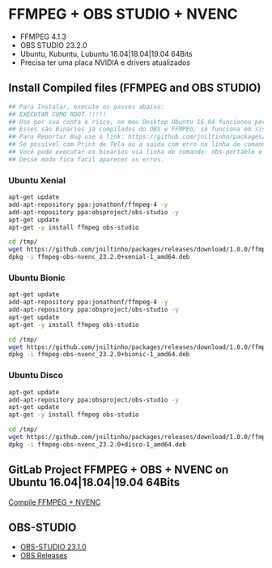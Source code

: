 # FFMPEG + OBS STUDIO + NVENC

 * FFMPEG 4.1.3
 * OBS STUDIO 23.2.0
 * Ubuntu, Kubuntu, Lubuntu 16.04|18.04|19.04 64Bits
 * Precisa ter uma placa NVIDIA e drivers atualizados

## Install Compiled files (FFMPEG and OBS STUDIO)

```bash
## Para Instalar, execute os passos abaixo:
## EXECUTAR COMO ROOT !!!!!
## Use por sua conta e risco, no meu Desktop Ubuntu 16.04 funcionou perfeitamente.
## Esses são Binarios já compilados do OBS e FFMPEG, só funciona em sistemas 64Bits.
## Para Reportar Bug use o link: https://github.com/jniltinho/packages/issues.
## Se possivel com Print de Tela ou a saida com erro na linha de comando.
## Você pode executar os binarios via linha de comando: obs-portable e ffmpeg.
## Desse modo fica facil aparecer os erros.
```

### Ubuntu Xenial

```bash
apt-get update
add-apt-repository ppa:jonathonf/ffmpeg-4 -y
add-apt-repository ppa:obsproject/obs-studio -y
apt-get update
apt-get -y install ffmpeg obs-studio

cd /tmp/
wget https://github.com/jniltinho/packages/releases/download/1.0.0/ffmpeg-obs-nvenc_23.2.0+xenial-1_amd64.deb
dpkg -i ffmpeg-obs-nvenc_23.2.0+xenial-1_amd64.deb
```

### Ubuntu Bionic

```bash
apt-get update
add-apt-repository ppa:jonathonf/ffmpeg-4 -y
add-apt-repository ppa:obsproject/obs-studio -y
apt-get update
apt-get -y install ffmpeg obs-studio

cd /tmp/
wget https://github.com/jniltinho/packages/releases/download/1.0.0/ffmpeg-obs-nvenc_23.2.0+bionic-1_amd64.deb
dpkg -i ffmpeg-obs-nvenc_23.2.0+bionic-1_amd64.deb
```

### Ubuntu Disco

```bash
apt-get update
add-apt-repository ppa:obsproject/obs-studio -y
apt-get update
apt-get -y install ffmpeg obs-studio

cd /tmp/
wget https://github.com/jniltinho/packages/releases/download/1.0.0/ffmpeg-obs-nvenc_23.2.0+disco-1_amd64.deb
dpkg -i ffmpeg-obs-nvenc_23.2.0+disco-1_amd64.deb
```

## GitLab Project FFMPEG + OBS + NVENC on Ubuntu 16.04|18.04|19.04 64Bits

[Compile FFMPEG + NVENC](https://github.com/jniltinho/packages)

## OBS-STUDIO

 * [OBS-STUDIO 23.1.0](https://github.com/jp9000/obs-studio/wiki/Install-Instructions#manually-compiling-on-debian-based-distros)
 * [OBS Releases](https://github.com/jp9000/obs-studio/releases)
